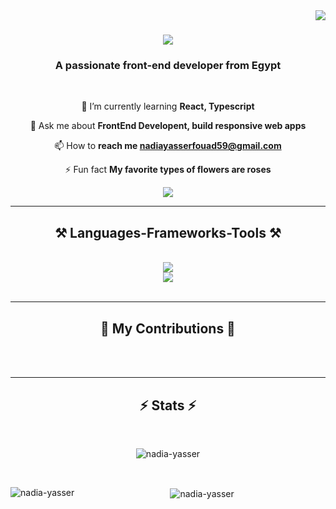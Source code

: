 <img align="right" src="https://komarev.com/ghpvc/?username=nadia-yasser&label=Profile%20views&color=0e75b6&style=flat" />

<h1 align="center">
    <img src="https://readme-typing-svg.herokuapp.com/?font=Righteous&size=35&center=true&vCenter=true&width=500&height=70&duration=4000&lines=Hi+There!+👋;+I'm+Nadia+Yasser!;" />
</h1>

<h3 align="center">A passionate front-end developer from Egypt</h3>

<br/>

<div align="center">
 
 🌱 I’m currently learning **React, Typescript**

💬 Ask me about **FrontEnd Developent, build responsive web apps**

📫 How to **reach me nadiayasserfouad59@gmail.com**

⚡ Fun fact **My favorite types of flowers are roses**

 </div>
 
<div align="center"> 
  
  <a href="https://www.linkedin.com/in/nadia-y-6b0142362" target="_blank">
    <img src="https://img.shields.io/badge/LinkedIn-0077B5?style=for-the-badge&logo=linkedin&logoColor=white" target="_blank" />
  </a>
  
</div>

 <hr/>
 
<h2 align="center">⚒️ Languages-Frameworks-Tools ⚒️</h2>
<br/>
<div align="center">
    <img src="https://skillicons.dev/icons?i=react,javascript,bootstrap,html,css,tailwind" /><br/>
    <img src="https://skillicons.dev/icons?i=typescript,vscode,git,github,figma,sass,redux,mui" /><br>
</div>

<br/>
<hr/>

<div align="center">
  <h2>🐍 My Contributions 🐍</h2>
  <br>
  
  
  <br/>
</div>

<hr/>

<h2 align="center">⚡ Stats ⚡</h2>
<br>
<div align="center">
  <p><img align="center" src="https://github-readme-streak-stats.herokuapp.com/?user=nadia-yasser&count_private=true&theme=react&border_radius=10" alt="nadia-yasser" /></p><br/>
  <p><img align="left" src="https://github-readme-stats.vercel.app/api/top-langs?username=nadia-yasser&show_icons=true&locale=en&langs_count=8&layout=compact&theme=react&border_radius=10&size_weight=0.5&count_weight=0.5&exclude_repo=github-readme-stats" alt="nadia-yasser" /></p>

<p>&nbsp;<img align="center" src="https://github-readme-stats.vercel.app/api?username=nadia-yasser&count_private=true&show_icons=true&theme=react&rank_icon=github&border_radius=10" alt="nadia-yasser" /></p>

</div>

<br/><br/>

<br/>
